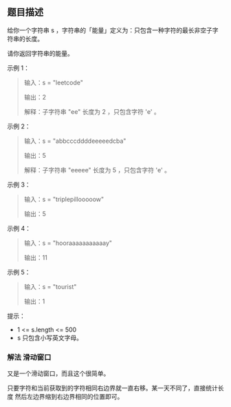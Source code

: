 ## 题目描述
给你一个字符串 s ，字符串的「能量」定义为：只包含一种字符的最长非空子字符串的长度。

请你返回字符串的能量。

示例 1：
>输入：s = "leetcode"
>
>输出：2
>
>解释：子字符串 "ee" 长度为 2 ，只包含字符 'e' 。

示例 2：
>输入：s = "abbcccddddeeeeedcba"
>
>输出：5
>
>解释：子字符串 "eeeee" 长度为 5 ，只包含字符 'e' 。

示例 3：
>输入：s = "triplepillooooow"
>
>输出：5

示例 4：
>输入：s = "hooraaaaaaaaaaay"
>
>输出：11

示例 5：
>输入：s = "tourist"
>
>输出：1
 

提示：
- 1 <= s.length <= 500
- s 只包含小写英文字母。

### 解法 滑动窗口
又是一个滑动窗口，而且这个很简单。

只要字符和当前获取到的字符相同右边界就一直右移。某一天不同了，直接统计长度
然后左边界缩到右边界相同的位置即可。